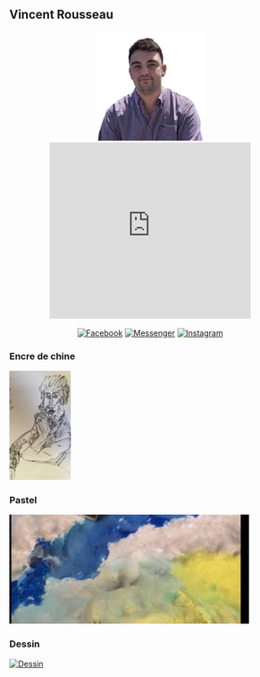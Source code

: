 ##  Vincent Rousseau
<p align="center"><img src="images/vincent.png" height='195' alt="Vincent Rousseau">
    <iframe width="360" height="315" src="https://www.youtube.com/embed/Ct9ipKktK8o" frameborder="0" allow="accelerometer; autoplay; clipboard-write; encrypted-media; gyroscope; picture-in-picture" allowfullscreen></iframe>
</p>



<p align="center">
<a href="https://facebook.com/vincentrs92"><img title="Facebook" src="https://img.shields.io/badge/Facebook-red?style=for-the-badge&logo=facebook"></a>
<a href="https://m.me/vincentrs92"><img title="Messenger" src="https://img.shields.io/badge/Messenger-red?style=for-the-badge&logo=messenger"></a>
<a href="https://www.instagram.com/vincent.rs"><img title="Instagram" src="https://img.shields.io/badge/INSTAGRAM-purple?style=for-the-badge&logo=instagram"></a>

</p>
<p align="center">
<h3> Encre de chine </h3>
<a href="ink.md"><img title="Encre de Chine" src="images/femme.jpg" height='195'></a>
<h3> Pastel </h3>
<a href="pastel.md"><img title="Pastel" src="images/ciel-p.png" height='195'></a>
<h3> Dessin </h3>
<a href="draw.md"><img title="Dessin" src="images/pensée.png" height='195'></a>
</p>

